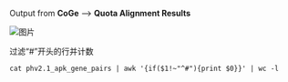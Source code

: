 Output from **CoGe** --> **Quota Alignment Results**

![图片](https://user-images.githubusercontent.com/76728625/159845390-a6cf1a20-b3a3-4e65-a6ba-79ebe516ecb5.png)

过滤“#”开头的行并计数

    cat phv2.1_apk_gene_pairs | awk '{if($1!~"^#"){print $0}}' | wc -l
